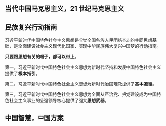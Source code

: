 ##  当代中国马克思主义，21 世纪马克思主义

## 民族复兴行动指南
习近平新时代中国特色社会主义思想是全党全国各族人民团结奋斗的共同思想基础，是全面建设社会主义现代化国家、实现中华民族伟大复兴中国梦的行动指南。

**只要跟思想有关的帽子，都可以带上**。

第一，习近平新时代中国特色社会主义思想为新时代坚持和发展中国特色社会主义提供了**根本指引**。

第二，习近平新时代中国特色社会主义思想为新时代治国理政提供了**基本遵循**。

第三，习近平新时代中国特色社会主义思想为全面从严治党、把党建设成为中国特色社会主义事业的坚强领导核心提供了强大**思想武器**。

## 中国智慧，中国方案